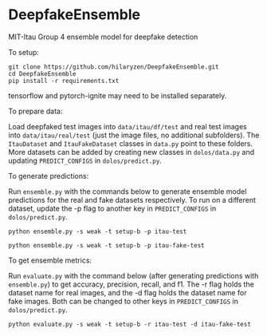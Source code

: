 # DeepfakeEnsemble
MIT-Itau Group 4 ensemble model for deepfake detection

To setup:

```
git clone https://github.com/hilaryzen/DeepfakeEnsemble.git
cd DeepfakeEnsemble
pip install -r requirements.txt
```

tensorflow and pytorch-ignite may need to be installed separately.

To prepare data:

Load deepfaked test images into `data/itau/df/test` and real test images into `data/itau/real/test` (just the image files, no additional subfolders). The `ItauDataset` and `ItauFakeDataset` classes in `data.py` point to these folders. More datasets can be added by creating new classes in `dolos/data.py` and updating `PREDICT_CONFIGS` in `dolos/predict.py`.

To generate predictions:

Run `ensemble.py` with the commands below to generate ensemble model predictions for the real and fake datasets respectively. To run on a different dataset, update the -p flag to another key in `PREDICT_CONFIGS` in `dolos/predict.py`.

```
python ensemble.py -s weak -t setup-b -p itau-test
```
```
python ensemble.py -s weak -t setup-b -p itau-fake-test
```

To get ensemble metrics:

Run `evaluate.py` with the command below (after generating predictions with `ensemble.py`) to get accuracy, precision, recall, and f1. The -r flag holds the dataset name for real images, and the -d flag holds the dataset name for fake images. Both can be changed to other keys in `PREDICT_CONFIGS` in `dolos/predict.py`.

```
python evaluate.py -s weak -t setup-b -r itau-test -d itau-fake-test
```